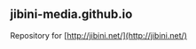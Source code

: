 jibini-media.github.io
----------------------
Repository for [http://jibini.net/](http://jibini.net/)
